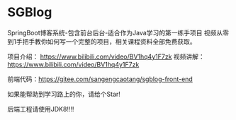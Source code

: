 # SGBlog
SpringBoot博客系统-包含前台后台-适合作为Java学习的第一练手项目
视频从零到1手把手教你如何写一个完整的项目，相关课程资料全部免费获取。

项目介绍： https://www.bilibili.com/video/BV1hq4y1F7zk
视频讲解：https://www.bilibili.com/video/BV1hq4y1F7zk

前端代码：https://gitee.com/sangengcaotang/sgblog-front-end

如果能帮助到学习路上的你，请给个Star!



后端工程请使用JDK8!!!!
